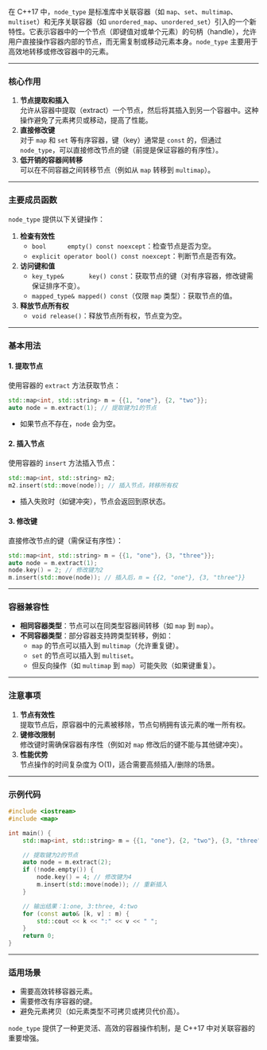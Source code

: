 

在 C++17 中，`node_type` 是标准库中关联容器（如 `map`、`set`、`multimap`、`multiset`）和无序关联容器（如 `unordered_map`、`unordered_set`）引入的一个新特性。它表示容器中的一个节点（即键值对或单个元素）的句柄（handle），允许用户直接操作容器内部的节点，而无需复制或移动元素本身。`node_type` 主要用于高效地转移或修改容器中的元素。

---

### **核心作用**
1. **节点提取和插入**  
   允许从容器中提取（extract）一个节点，然后将其插入到另一个容器中。这种操作避免了元素拷贝或移动，提高了性能。
2. **直接修改键**  
   对于 `map` 和 `set` 等有序容器，键（key）通常是 `const` 的，但通过 `node_type`，可以直接修改节点的键（前提是保证容器的有序性）。
3. **低开销的容器间转移**  
   可以在不同容器之间转移节点（例如从 `map` 转移到 `multimap`）。

---

### **主要成员函数**
`node_type` 提供以下关键操作：
1. **检查有效性**  
   - `bool      empty() const noexcept`：检查节点是否为空。
   - `explicit operator bool() const noexcept`：判断节点是否有效。
2. **访问键和值**  
   - `key_type&       key() const`：获取节点的键（对有序容器，修改键需保证排序不变）。
   - `mapped_type& mapped() const`（仅限 `map` 类型）：获取节点的值。
3. **释放节点所有权**  
   - `void release()`：释放节点所有权，节点变为空。

---

### **基本用法**
#### 1. **提取节点**
使用容器的 `extract` 方法获取节点：
```cpp
std::map<int, std::string> m = {{1, "one"}, {2, "two"}};
auto node = m.extract(1); // 提取键为1的节点
```
- 如果节点不存在，`node` 会为空。

#### 2. **插入节点**
使用容器的 `insert` 方法插入节点：
```cpp
std::map<int, std::string> m2;
m2.insert(std::move(node)); // 插入节点，转移所有权
```
- 插入失败时（如键冲突），节点会返回到原状态。

#### 3. **修改键**
直接修改节点的键（需保证有序性）：
```cpp
std::map<int, std::string> m = {{1, "one"}, {3, "three"}};
auto node = m.extract(1);
node.key() = 2; // 修改键为2
m.insert(std::move(node)); // 插入后，m = {{2, "one"}, {3, "three"}}
```

---

### **容器兼容性**
- **相同容器类型**：节点可以在同类型容器间转移（如 `map` 到 `map`）。
- **不同容器类型**：部分容器支持跨类型转移，例如：
  - `map` 的节点可以插入到 `multimap`（允许重复键）。
  - `set` 的节点可以插入到 `multiset`。
  - 但反向操作（如 `multimap` 到 `map`）可能失败（如果键重复）。

---

### **注意事项**
1. **节点有效性**  
   提取节点后，原容器中的元素被移除，节点句柄拥有该元素的唯一所有权。
2. **键修改限制**  
   修改键时需确保容器有序性（例如对 `map` 修改后的键不能与其他键冲突）。
3. **性能优势**  
   节点操作的时间复杂度为 O(1)，适合需要高频插入/删除的场景。

---

### **示例代码**
```cpp
#include <iostream>
#include <map>

int main() {
    std::map<int, std::string> m = {{1, "one"}, {2, "two"}, {3, "three"}};

    // 提取键为2的节点
    auto node = m.extract(2);
    if (!node.empty()) {
        node.key() = 4; // 修改键为4
        m.insert(std::move(node)); // 重新插入
    }

    // 输出结果：1:one, 3:three, 4:two
    for (const auto& [k, v] : m) {
        std::cout << k << ":" << v << " ";
    }
    return 0;
}
```

---

### **适用场景**
- 需要高效转移容器元素。
- 需要修改有序容器的键。
- 避免元素拷贝（如元素类型不可拷贝或拷贝代价高）。

`node_type` 提供了一种更灵活、高效的容器操作机制，是 C++17 中对关联容器的重要增强。